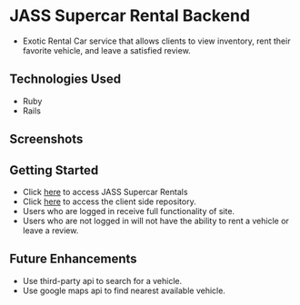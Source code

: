 # JASS Supercar Rental Backend
- Exotic Rental Car service that allows clients to view inventory, rent their favorite vehicle, and leave a satisfied review. 

## Technologies Used
- Ruby
- Rails

## Screenshots

## Getting Started
- Click [here]() to access JASS Supercar Rentals
- Click [here]() to access the client side repository.
- Users who are logged in receive full functionality of site.
- Users who are not logged in will not have the ability to rent a vehicle or leave a review.

## Future Enhancements
- Use third-party api to search for a vehicle.
- Use google maps api to find nearest available vehicle.